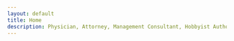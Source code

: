 ```yaml
---
layout: default
title: Home
description: Physician, Attorney, Management Consultant, Hobbyist Author<br />Oh My!
---
```


